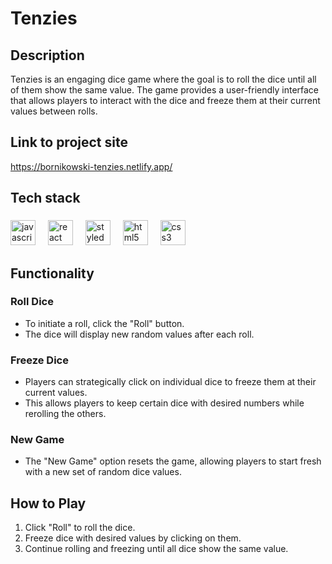 # Tenzies

## Description

Tenzies is an engaging dice game where the goal is to roll the dice until all of them show the same value. The game provides a user-friendly interface that allows players to interact with the dice and freeze them at their current values between rolls.

## Link to project site
https://bornikowski-tenzies.netlify.app/

<h2 align="left">Tech stack</h2>

###

<div align="left">
  <img src="https://cdn.jsdelivr.net/gh/devicons/devicon/icons/javascript/javascript-original.svg" height="40" alt="javascript logo"  />
  <img width="12" />
  <img src="https://cdn.jsdelivr.net/gh/devicons/devicon/icons/react/react-original.svg" height="40" alt="react logo"  />
  <img width="12" />
  <img src="https://skillicons.dev/icons?i=styledcomponents" height="40" alt="styledcomponents logo"  />
  <img width="12" />
  <img src="https://skillicons.dev/icons?i=html" height="40" alt="html5 logo"  />
  <img width="12" />
  <img src="https://skillicons.dev/icons?i=css" height="40" alt="css3 logo"  />
</div>

###

## Functionality

### Roll Dice

- To initiate a roll, click the "Roll" button.
- The dice will display new random values after each roll.

### Freeze Dice

- Players can strategically click on individual dice to freeze them at their current values.
- This allows players to keep certain dice with desired numbers while rerolling the others.

### New Game

- The "New Game" option resets the game, allowing players to start fresh with a new set of random dice values.

## How to Play

1. Click "Roll" to roll the dice.
2. Freeze dice with desired values by clicking on them.
3. Continue rolling and freezing until all dice show the same value.
